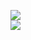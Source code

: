 [![](https://img.shields.io/badge/Made%20With-Github%20Spray-lightgrey.svg?style=for-the-badge&logo=github)](https://github.com/Annihil/github-spray#17958)  
[![](https://i.imgur.com/2DrTn0Z.gif)](https://github.com/Annihil/github-spray)